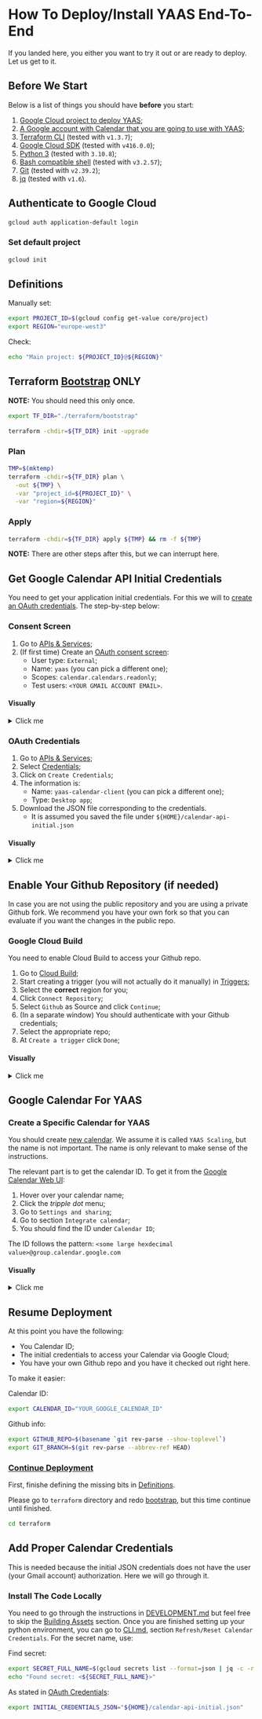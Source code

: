 # How To Deploy/Install YAAS End-To-End

If you landed here, you either you want to try it out or are ready to deploy.
Let us get to it.

## Before We Start

Below is a list of things you should have **before** you start:
1. [Google Cloud project to deploy YAAS](https://cloud.google.com/resource-manager/docs/creating-managing-projects);
1. [A Google account with Calendar that you are going to use with YAAS](https://support.google.com/mail/answer/56256?hl=en);
1. [Terraform CLI](https://developer.hashicorp.com/terraform/downloads) (tested with `v1.3.7`);
1. [Google Cloud SDK](https://cloud.google.com/sdk) (tested with `v416.0.0`);
1. [Python 3](https://www.python.org/downloads/) (tested with `3.10.8`);
1. [Bash compatible shell](https://www.gnu.org/software/bash/) (tested with `v3.2.57`);
1. [Git](https://git-scm.com/) (tested with `v2.39.2`);
1. [jq](https://stedolan.github.io/jq/) (tested with `v1.6`).

## Authenticate to Google Cloud

```bash
gcloud auth application-default login
```

### Set default project

```bash
gcloud init
```

## Definitions

Manually set:

```bash
export PROJECT_ID=$(gcloud config get-value core/project)
export REGION="europe-west3"
```

Check:

```bash
echo "Main project: ${PROJECT_ID}@${REGION}"
```

## Terraform [Bootstrap](./terraform/README.md#bootstrap) ONLY

**NOTE:** You should need this only once.

```bash
export TF_DIR="./terraform/bootstrap"
```

```bash
terraform -chdir=${TF_DIR} init -upgrade
```

### Plan

```bash
TMP=$(mktemp)
terraform -chdir=${TF_DIR} plan \
  -out ${TMP} \
  -var "project_id=${PROJECT_ID}" \
  -var "region=${REGION}"
```

### Apply

```bash
terraform -chdir=${TF_DIR} apply ${TMP} && rm -f ${TMP}
```

**NOTE:** There are other steps after this, but we can interrupt here.

## Get Google Calendar API Initial Credentials

You need to get your application initial credentials.
For this we will to [create an OAuth credentials](https://developers.google.com/calendar/api/quickstart/python).
The step-by-step below:

### Consent Screen

1. Go to [APIs & Services](https://console.cloud.google.com/apis/dashboard);
1. (If first time) Create an [OAuth consent screen](https://console.cloud.google.com/apis/credentials/consent):
    - User type: ``External``;
    - Name: ``yaas`` (you can pick a different one);
    - Scopes: ``calendar.calendars.readonly``;
    - Test users: ``<YOUR GMAIL ACCOUNT EMAIL>``.

#### Visually
<details>
<summary>Click me</summary>

User type:

![external](./doc/apis/consent/1-consent-external.png)

App info:

![app-info](./doc/apis/consent/2-consent-app-info.png)

![app-info](./doc/apis/consent/3-consent-app-info.png)

Set scope:

![scope](./doc/apis/consent/4-consent-scope.png)

![scope](./doc/apis/consent/5-consent-scope.png)

</details>


### OAuth Credentials

1. Go to [APIs & Services](https://console.cloud.google.com/apis/dashboard);
1. Select [Credentials](https://console.cloud.google.com/apis/credentials);
1. Click on ``Create Credentials``;
1. The information is:
   - Name: ``yaas-calendar-client`` (you can pick a different one);
   - Type: ``Desktop app``;
1. Download the JSON file corresponding to the credentials.
   - It is assumed you saved the file under ``${HOME}/calendar-api-initial.json``

#### Visually

<details>
<summary>Click me</summary>

Create:

![create](./doc/apis/oauth/1-oauth-create.png)

Type ``Desktop app``:

![deskopt](./doc/apis/oauth/2-oauth-desktop.png)

Full form:

![form](./doc/apis/oauth/3-oauth-form.png)

Download:

![download](./doc/apis/oauth/4-oauth-download.png)

List of clients:

![list](./doc/apis/oauth/5-oath-list.png)

</details>

## Enable Your Github Repository (if needed)

In case you are not using the public repository and you are using a private Github fork.
We recommend you have your own fork so that you can evaluate if you want the changes in the public repo.

### Google Cloud Build

You need to enable Cloud Build to access your Github repo.

1. Go to [Cloud Build](https://console.cloud.google.com/cloud-build/builds);
1. Start creating a trigger (you will not actually do it manually) in [Triggers](https://console.cloud.google.com/cloud-build/triggers);
1. Select the **correct** region for you;
1. Click ``Connect Repository``;
1. Select ``Github`` as Source and click ``Continue``;
1. (In a separate window) You should authenticate with your Github credentials;
1. Select the appropriate repo;
1. At ``Create a trigger`` click ``Done``;

#### Visually
<details>
<summary>Click me</summary>

Region in ``Triggers``:

![region](./doc/build/github/1-build-trigger-region.png)

Click ``Connect Repository``:

![connect](./doc/build/github/2-build-connect.png)

Select ``Github``:

![github](./doc/build/github/3-build-github.png)

Authenticate at ``Github``:

![auth](./doc/build/github/4-build-github-auth.png)

Select a repo:

![repo](./doc/build/github/5-build-select-repo.png)

Done:

![done](./doc/build/github/6-build-done.png)
</details>

## Google Calendar For YAAS

### Create a Specific Calendar for YAAS

You should create [new calendar](https://support.google.com/calendar/answer/37095?hl=en).
We assume it is called ``YAAS Scaling``, but the name is not important.
The name is only relevant to make sense of the instructions.

The relevant part is to get the calendar ID.
To get it from the [Google Calendar Web UI](https://calendar.google.com/calendar):

1. Hover over your calendar name;
1. Click the _tripple dot_ menu;
1. Go to ``Settings and sharing``;
1. Go to section ``Integrate calendar``;
1. You should find the ID under ``Calendar ID``;

The ID follows the pattern: ``<some large hexdecimal value>@group.calendar.google.com``

#### Visually

<details>
<summary>Click me</summary>

_Tripple dot_ menu:

![tripple-dot](./doc/calendar/new/1-calendar-tripple-dot.png)


Calendar ID:

![calendar-id](./doc/calendar/new/2-calendar-integrate-calendar.png)

</details>

## Resume Deployment

At this point you have the following:

- You Calendar ID;
- The initial credentials to access your Calendar via Google Cloud;
- You have your own Github repo and you have it checked out right here.

To make it easier:

Calendar ID:

```bash
export CALENDAR_ID="YOUR_GOOGLE_CALENDAR_ID"
```

Github info:

```bash
export GITHUB_REPO=$(basename `git rev-parse --show-toplevel`)
export GIT_BRANCH=$(git rev-parse --abbrev-ref HEAD)
```

### [Continue Deployment](./terraform/README.md#bootstrap)

First, finishe defining the missing bits in [Definitions](./terraform/README.md#definitions).

Please go to ``terraform`` directory and redo [bootstrap](./terraform/README.md#bootstrap),
but this time continue until finished.

```bash
cd terraform
```

## Add Proper Calendar Credentials

This is needed because the initial JSON credentials does not have the user (your Gmail account) authorization.
Here we will go through it.

### Install The Code Locally

You need to go through the instructions in [DEVELOPMENT.md](./DEVELOPMENT.md) but feel free to skip the [Building Assets](https://github.com/fgka/py-yaas/blob/main/DEVELOPMENT.md#building-assets) section.
Once you are finished setting up your python environment, you can go to [CLI.md](./code/CLI.md#refreshreset-calendar-credentials), section ``Refresh/Reset Calendar Credentials``.
For the secret name, use:

Find secret:

```bash
export SECRET_FULL_NAME=$(gcloud secrets list --format=json | jq -c -r ".[].name" | grep yaas)
echo "Found secret: <${SECRET_FULL_NAME}>"
```

As stated in [OAuth Credentials](#oauth-credentials):

```bash
export INITIAL_CREDENTIALS_JSON="${HOME}/calendar-api-initial.json"
```
